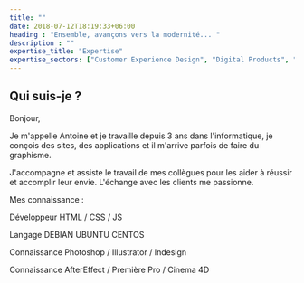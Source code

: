 ```yaml
---
title: ""
date: 2018-07-12T18:19:33+06:00
heading : "Ensemble, avançons vers la modernité... "
description : ""
expertise_title: "Expertise"
expertise_sectors: ["Customer Experience Design", "Digital Products", "Development", "Campaign & Content", "Employer Branding", "Animation & Motion Graphics", "Packaging & Product Design", "Retail & Spacial", "Print & Editorial Design", "Concept/Text", "Information Design"]
---
```


## Qui suis-je ?

Bonjour,

Je m'appelle Antoine et je travaille depuis 3 ans dans l'informatique, je conçois des sites, des applications et il m'arrive parfois de faire du graphisme.

J'accompagne et assiste le travail de mes collègues pour les aider à réussir et accomplir leur envie. L'échange avec les clients me passionne.

Mes connaissance :  

Développeur HTML / CSS / JS
                                      
Langage DEBIAN UBUNTU CENTOS
                    
Connaissance Photoshop / Illustrator / Indesign
                   
Connaissance AfterEffect / Première Pro / Cinema 4D
